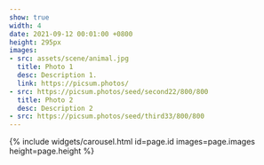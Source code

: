 ```yaml
---
show: true
width: 4
date: 2021-09-12 00:01:00 +0800
height: 295px
images:
- src: assets/scene/animal.jpg
  title: Photo 1
  desc: Description 1.
  link: https://picsum.photos/
- src: https://picsum.photos/seed/second22/800/800
  title: Photo 2
  desc: Description 2
- src: https://picsum.photos/seed/third33/800/800
---
```


{% include widgets/carousel.html id=page.id images=page.images height=page.height %}

